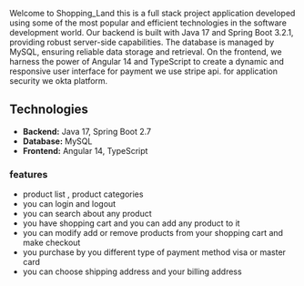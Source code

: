 Welcome to Shopping_Land  this is a full stack project application developed using some of the most popular and efficient technologies in the software development world.
Our backend is built with Java 17 and Spring Boot 3.2.1, providing robust server-side capabilities. 
The database is managed by MySQL, ensuring reliable data storage and retrieval. 
On the frontend, we harness the power of Angular 14 and TypeScript to create a dynamic and responsive user interface
for payment we use stripe api.
for application security we okta platform.

## Technologies

- **Backend:** Java 17, Spring Boot 2.7
- **Database:** MySQL
- **Frontend:** Angular 14, TypeScript

### features
- product list , product categories
- you can login and logout
- you can search about any product
- you have shopping cart and you can add any product to it
- you can modify add or remove products from your shopping cart and make checkout
- you purchase by you different type of payment method visa or master card
- you can choose shipping address and your billing address

